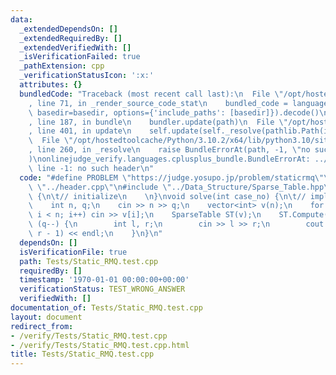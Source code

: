 ```yaml
---
data:
  _extendedDependsOn: []
  _extendedRequiredBy: []
  _extendedVerifiedWith: []
  _isVerificationFailed: true
  _pathExtension: cpp
  _verificationStatusIcon: ':x:'
  attributes: {}
  bundledCode: "Traceback (most recent call last):\n  File \"/opt/hostedtoolcache/Python/3.10.2/x64/lib/python3.10/site-packages/onlinejudge_verify/documentation/build.py\"\
    , line 71, in _render_source_code_stat\n    bundled_code = language.bundle(stat.path,\
    \ basedir=basedir, options={'include_paths': [basedir]}).decode()\n  File \"/opt/hostedtoolcache/Python/3.10.2/x64/lib/python3.10/site-packages/onlinejudge_verify/languages/cplusplus.py\"\
    , line 187, in bundle\n    bundler.update(path)\n  File \"/opt/hostedtoolcache/Python/3.10.2/x64/lib/python3.10/site-packages/onlinejudge_verify/languages/cplusplus_bundle.py\"\
    , line 401, in update\n    self.update(self._resolve(pathlib.Path(included), included_from=path))\n\
    \  File \"/opt/hostedtoolcache/Python/3.10.2/x64/lib/python3.10/site-packages/onlinejudge_verify/languages/cplusplus_bundle.py\"\
    , line 260, in _resolve\n    raise BundleErrorAt(path, -1, \"no such header\"\
    )\nonlinejudge_verify.languages.cplusplus_bundle.BundleErrorAt: ../Data_Structure/Sparse_Table.hpp:\
    \ line -1: no such header\n"
  code: "#define PROBLEM \"https://judge.yosupo.jp/problem/staticrmq\"\n\n#include\
    \ \"../header.cpp\"\n#include \"../Data_Structure/Sparse_Table.hpp\"\n\nvoid init()\
    \ {\n\t// initialize\n    \n}\nvoid solve(int case_no) {\n\t// implementation\n\
    \    int n, q;\n    cin >> n >> q;\n    vector<int> v(n);\n    for (int i = 0;\
    \ i < n; i++) cin >> v[i];\n    SparseTable ST(v);\n    ST.Compute();\n    while\
    \ (q--) {\n        int l, r;\n        cin >> l >> r;\n        cout << ST.Query(l,\
    \ r - 1) << endl;\n    }\n}\n"
  dependsOn: []
  isVerificationFile: true
  path: Tests/Static_RMQ.test.cpp
  requiredBy: []
  timestamp: '1970-01-01 00:00:00+00:00'
  verificationStatus: TEST_WRONG_ANSWER
  verifiedWith: []
documentation_of: Tests/Static_RMQ.test.cpp
layout: document
redirect_from:
- /verify/Tests/Static_RMQ.test.cpp
- /verify/Tests/Static_RMQ.test.cpp.html
title: Tests/Static_RMQ.test.cpp
---
```

